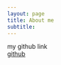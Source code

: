 ```yaml
---
layout: page
title: About me
subtitle: 
---
```



my github link  
<a href="https://github.com/momoBear/momoBear.github.io" target="_blank">github</a>

